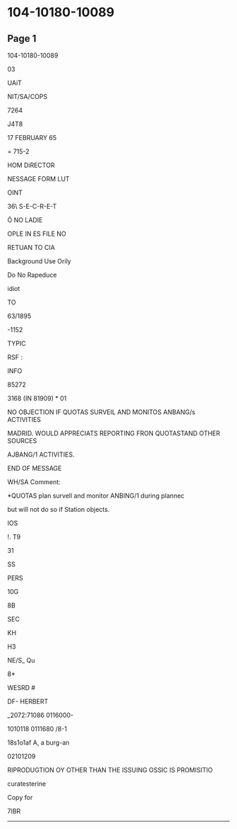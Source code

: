 # 104-10180-10089

## Page 1

104-10180-10089

03

UAiT

NIT/SA/COPS

7264

J4T8

17 FEBRUARY 65

= 715-2

HOM DiRECTOR

NESSAGE FORM LUT

OINT

36\ S-E-C-R-E-T

Ô NO LADIE

OPLE IN ES FILE NO

RETUAN TO CIA

Background Use Orily

Do No Rapeduce

idiot

TO

63/1895

-1152

TYPIC

RSF :

INFO

85272

3168 (IN 81909) * 01

NO OBJECTION IF QUOTAS SURVEIL AND MONITOS ANBANG/s ACTIVITIES

MADRID. WOULD APPRECIATS REPORTING FRON QUOTASTAND OTHER SOURCES

AJBANG/1 ACTIVITIES.

END OF MESSAGE

WH/SA Comment:

*QUOTAS plan survell and monitor ANBING/1 during plannec

but will not do so if Station objects.

IOS

!. T9

31

SS

PERS

10G

8B

SEC

KH

H3

NE/S_ Qu

8*

WESRD #

DF- HERBERT

_2072:71086 0116000-

1010118 0111680 /8-1

18s1o1af A, a burg-an

02101209

RIPRODUGTION OY OTHER THAN THE ISSUING OSSIC IS PROMISITIO

curatesterine

Copy for

7IBR

---

